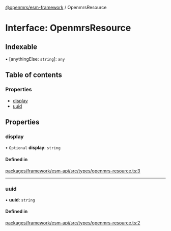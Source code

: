 [@openmrs/esm-framework](../API.md) / OpenmrsResource

# Interface: OpenmrsResource

## Indexable

▪ [anythingElse: `string`]: `any`

## Table of contents

### Properties

- [display](OpenmrsResource.md#display)
- [uuid](OpenmrsResource.md#uuid)

## Properties

### display

• `Optional` **display**: `string`

#### Defined in

[packages/framework/esm-api/src/types/openmrs-resource.ts:3](https://github.com/kirwea/openmrs-esm-core/blob/main/packages/framework/esm-api/src/types/openmrs-resource.ts#L3)

___

### uuid

• **uuid**: `string`

#### Defined in

[packages/framework/esm-api/src/types/openmrs-resource.ts:2](https://github.com/kirwea/openmrs-esm-core/blob/main/packages/framework/esm-api/src/types/openmrs-resource.ts#L2)
